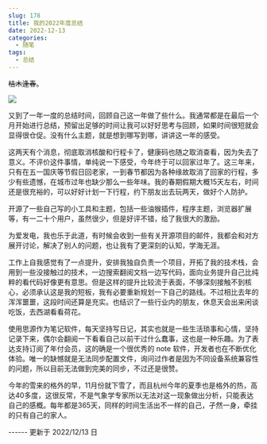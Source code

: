```yaml
---
slug: 178
title: 我的2022年度总结
date: 2022-12-13
categories: 
  - 随笔
tags: 
  - 总结
---
```


~~枯木逢春~~。

![](https://imgurl.zishu.me/images/20221213/20221213.5d07nb80or4.webp)

又到了一年一度的总结时间，回顾自己这一年做了些什么。我通常都是在最后一个月开始进行总结，预留出足够的时间让我可以好好思考与回顾，如果时间很短就会显得很仓促。没有什么主题，就是想到哪写到哪，讲讲这一年的感受。

这两天有个消息，彻底取消核酸和行程卡了，健康码也随之取消查看，因为失去了意义。不评价这件事情，单纯说一下感受，今年终于可以回家过年了。这三年来，只有在五一国庆等节假日回老家，一到春节都因为各种缘故取消了回家的行程，多少有些遗憾，在城市过年也缺少那么一些年味。我的春期假期大概15天左右，时间还是很充裕的，可以好好计划一下行程，约下朋友出去玩两天，做好个人防护。

开源了一些自己写的小工具和主题，包括一些油猴插件，程序主题，浏览器扩展等，有一二十个用户，虽然很少，但是好评不错，给了我很大的激励。

为爱发电，我也乐于此道，有时候会收到一些有关开源项目的邮件，我都会和对方展开讨论，解决了别人的问题，也让我有了更深刻的认知，学海无涯。

工作上自我感觉有了一点提升，安排我独自负责一个项目，开拓了我的技术栈，会用到一些没接触过的技术，一边搜索翻阅文档一边写代码，面向业务提升自己比纯粹的看代码好像更有意思。但是这样的提升比较流于表面，不够深刻接触不到核心，必须承认这是我的短板，我有必要重新规划一下自己的路线。不过相比去年的浑浑噩噩，这段时间还算是充实。也结识了一些行业内的朋友，休息天会出来闲谈吃饭，去西湖看看荷花。

使用思源作为笔记软件，每天坚持写日记，其实也就是一些生活琐事和心情，坚持记录下来，偶尔会翻阅一下看看自己以前干过什么蠢事，这也是一种乐趣。为了表达支持订阅了年付会员，这的确是一个很优秀的 note 软件，开发者也在不断优化体验。唯一的缺憾就是无法同步配置文件，询问过作者是因为不同设备系统兼容性的问题，所以目前无法做到完美的同步，不过还是很赞。

今年的雪来的格外的早，11月份就下雪了，而且杭州今年的夏季也是格外的热，高达40多度，这很反常，不是气象学专家所以无法对这一现象做出分析，只能表达自己的感概。每年都是365天，同样的时间生活出不一样的自己，孑然一身，牵挂的只有自己的家人。

------ 更新于 2022/12/13 日